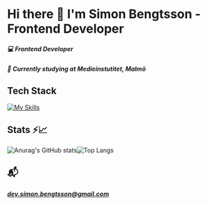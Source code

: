 # Hi there 👋 I'm Simon Bengtsson - Frontend Developer 

##### 💻 Frontend Developer
##### 🌱 Currently studying at Medieinstutitet, Malmö

## Tech Stack

[![My Skills](https://skillicons.dev/icons?i=html,css,bootstrap,js,ts,nodejs,mysql,express,prisma,postman&perline=5)](https://skillicons.dev)

## Stats ⚡️📈

![Anurag's GitHub stats](https://github-readme-stats.vercel.app/api?username=s1monbengtsson&show_icons=true&theme=dracula)![Top Langs](https://github-readme-stats.vercel.app/api/top-langs/?username=s1monbengtsson&layout=compact)

## 📬 
##### dev.simon.bengtsson@gmail.com

<!--
**s1monbengtsson/s1monbengtsson** is a ✨ _special_ ✨ repository because its `README.md` (this file) appears on your GitHub profile.

Here are some ideas to get you started:

- 🔭 I’m currently working on ...
- 🌱 I’m currently learning ...
- 👯 I’m looking to collaborate on ...
- 🤔 I’m looking for help with ...
- 💬 Ask me about ...
- 📫 How to reach me: ...
- 😄 Pronouns: ...
- ⚡ Fun fact: ...
-->
